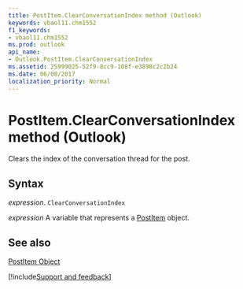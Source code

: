```yaml
---
title: PostItem.ClearConversationIndex method (Outlook)
keywords: vbaol11.chm1552
f1_keywords:
- vbaol11.chm1552
ms.prod: outlook
api_name:
- Outlook.PostItem.ClearConversationIndex
ms.assetid: 25999025-52f9-8cc9-108f-e3898c2c2b24
ms.date: 06/08/2017
localization_priority: Normal
---
```



# PostItem.ClearConversationIndex method (Outlook)

Clears the index of the conversation thread for the post.


## Syntax

_expression_. `ClearConversationIndex`

_expression_ A variable that represents a [PostItem](Outlook.PostItem.md) object.


## See also


[PostItem Object](Outlook.PostItem.md)

[!include[Support and feedback](~/includes/feedback-boilerplate.md)]